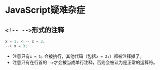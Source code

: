 # JavaScript疑难杂症

## `<!-- -->`形式的注释

```js
x = 1; <!-- x = 2;
--> x = 3;
```

- 注意只有`x = 1;` 会被执行，其他代码（包括`x = 3;`）都被注释掉了。
- 注意只有在行首的`-->`才会被当成单行注释，否则会被认为是正常的运算符。
